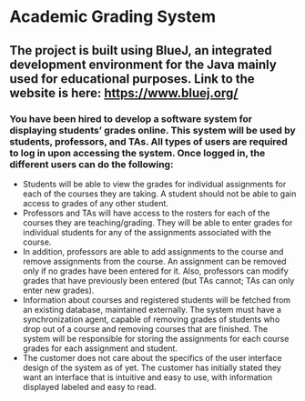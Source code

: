 # Academic Grading System
## The project is built using BlueJ, an integrated development environment for the Java mainly used for educational purposes. Link to the website is here: https://www.bluej.org/
### You have been hired to develop a software system for displaying students’ grades online. This system will be used by students, professors, and TAs. All types of users are required to log in upon accessing the system. Once logged in, the different users can do the following:

- Students will be able to view the grades for individual assignments for each of the
courses they are taking. A student should not be able to gain access to grades of any
other student.
- Professors and TAs will have access to the rosters for each of the courses they are
teaching/grading. They will be able to enter grades for individual students for any of the
assignments associated with the course.
- In addition, professors are able to add assignments to the course and remove assignments
from the course. An assignment can be removed only if no grades have been entered for
it. Also, professors can modify grades that have previously been entered (but TAs
cannot; TAs can only enter new grades).
- Information about courses and registered students will be fetched from an existing
database, maintained externally. The system must have a synchronization agent, capable of
removing grades of students who drop out of a course and removing courses that are finished.
The system will be responsible for storing the assignments for each course grades for each
assignment and student.
- The customer does not care about the specifics of the user interface design of the system
as of yet. The customer has initially stated they want an interface that is intuitive and easy to
use, with information displayed labeled and easy to read. 
